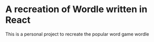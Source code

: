 # A recreation of Wordle written in React

This is a personal project to recreate the popular word game wordle